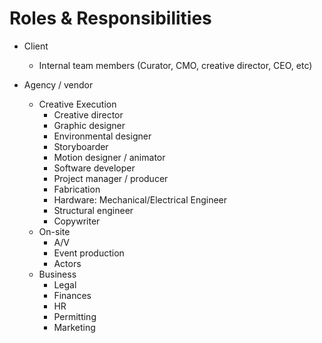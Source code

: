 # Roles & Responsibilities

- Client
  - Internal team members (Curator, CMO, creative director, CEO, etc)

- Agency / vendor
  - Creative Execution
    - Creative director
    - Graphic designer
    - Environmental designer
    - Storyboarder
    - Motion designer / animator
    - Software developer
    - Project manager / producer
    - Fabrication
    - Hardware: Mechanical/Electrical Engineer
    - Structural engineer
    - Copywriter
  - On-site
    - A/V
    - Event production
    - Actors
  - Business
    - Legal
    - Finances
    - HR
    - Permitting
    - Marketing
